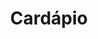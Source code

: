 ---
layout: "menu.njk"
title: Cardápio
permalink: "cardapio.html"
eleventyNavigation:
    key: Cardápio
    order: 3
---
